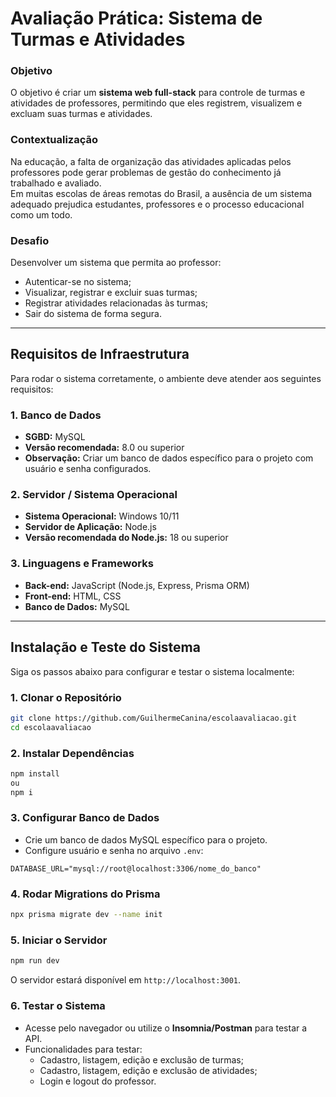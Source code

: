 # Avaliação Prática: Sistema de Turmas e Atividades

### Objetivo
O objetivo é criar um **sistema web full-stack** para controle de turmas e atividades de professores, permitindo que eles registrem, visualizem e excluam suas turmas e atividades.  

### Contextualização
Na educação, a falta de organização das atividades aplicadas pelos professores pode gerar problemas de gestão do conhecimento já trabalhado e avaliado.  
Em muitas escolas de áreas remotas do Brasil, a ausência de um sistema adequado prejudica estudantes, professores e o processo educacional como um todo.  

### Desafio
Desenvolver um sistema que permita ao professor:
- Autenticar-se no sistema;
- Visualizar, registrar e excluir suas turmas;
- Registrar atividades relacionadas às turmas;
- Sair do sistema de forma segura.

---

## Requisitos de Infraestrutura

Para rodar o sistema corretamente, o ambiente deve atender aos seguintes requisitos:

### 1. Banco de Dados
- **SGBD:** MySQL  
- **Versão recomendada:** 8.0 ou superior  
- **Observação:** Criar um banco de dados específico para o projeto com usuário e senha configurados.

### 2. Servidor / Sistema Operacional
- **Sistema Operacional:** Windows 10/11
- **Servidor de Aplicação:** Node.js  
- **Versão recomendada do Node.js:** 18 ou superior

### 3. Linguagens e Frameworks
- **Back-end:** JavaScript (Node.js, Express, Prisma ORM)  
- **Front-end:** HTML, CSS
- **Banco de Dados:** MySQL  


---

## Instalação e Teste do Sistema

Siga os passos abaixo para configurar e testar o sistema localmente:

### 1. Clonar o Repositório

```bash
git clone https://github.com/GuilhermeCanina/escolaavaliacao.git
cd escolaavaliacao
```

### 2. Instalar Dependências

```bash
npm install
ou
npm i
```

### 3. Configurar Banco de Dados
- Crie um banco de dados MySQL específico para o projeto.  
- Configure usuário e senha no arquivo `.env`:

```env
DATABASE_URL="mysql://root@localhost:3306/nome_do_banco"
```

### 4. Rodar Migrations do Prisma

```bash
npx prisma migrate dev --name init
```

### 5. Iniciar o Servidor

```bash
npm run dev
```

O servidor estará disponível em `http://localhost:3001`.

### 6. Testar o Sistema
- Acesse pelo navegador ou utilize o **Insomnia/Postman** para testar a API.  
- Funcionalidades para testar:
  - Cadastro, listagem, edição e exclusão de turmas;
  - Cadastro, listagem, edição e exclusão de atividades;
  - Login e logout do professor.


